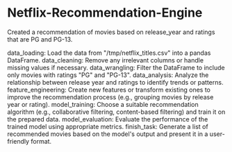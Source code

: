 # Netflix-Recommendation-Engine
Created a recommendation of movies based on release_year and ratings that are PG and PG-13.


data_loading: Load the data from "/tmp/netflix_titles.csv" into a pandas DataFrame.
data_cleaning: Remove any irrelevant columns or handle missing values if necessary.
data_wrangling: Filter the DataFrame to include only movies with ratings "PG" and "PG-13".
data_analysis: Analyze the relationship between release year and ratings to identify trends or patterns.
feature_engineering: Create new features or transform existing ones to improve the recommendation process (e.g., grouping movies by release year or rating).
model_training: Choose a suitable recommendation algorithm (e.g., collaborative filtering, content-based filtering) and train it on the prepared data.
model_evaluation: Evaluate the performance of the trained model using appropriate metrics.
finish_task: Generate a list of recommended movies based on the model's output and present it in a user-friendly format.

